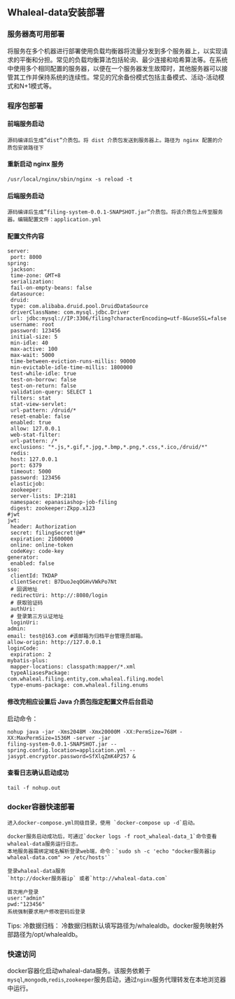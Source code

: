 
## Whaleal-data安装部署

### 	服务器高可用部署

将服务在多个机器进行部署使用负载均衡器将流量分发到多个服务器上，以实现请求的平衡和分担。常见的负载均衡算法包括轮询、最少连接和哈希算法等。在系统中使用多个相同配置的服务器，以便在一个服务器发生故障时，其他服务器可以接管其工作并保持系统的连续性。常见的冗余备份模式包括主备模式、活动-活动模式和N+1模式等。


### 	程序包部署
#### 前端服务启动 
    源码编译后生成”dist”介质包。将 dist 介质包发送到服务器上。路径为 nginx 配置的介质包安装路径下
#### 重新启动 nginx 服务
    /usr/local/nginx/sbin/nginx -s reload -t

#### 后端服务启动
    源码编译后生成”filing-system-0.0.1-SNAPSHOT.jar”介质包。将该介质包上传至服务器。编辑配置文件：application.yml
#### 配置文件内容
```
server:
 port: 8000
spring:
 jackson:
 time-zone: GMT+8
 serialization:
 fail-on-empty-beans: false
 datasource:
 druid:
 type: com.alibaba.druid.pool.DruidDataSource
 driverClassName: com.mysql.jdbc.Driver
 url: jdbc:mysql://IP:3306/filing?characterEncoding=utf-8&useSSL=false
 username: root
 password: 123456
 initial-size: 5
 min-idle: 40
 max-active: 100
 max-wait: 5000
 time-between-eviction-runs-millis: 90000
 min-evictable-idle-time-millis: 1800000
 test-while-idle: true
 test-on-borrow: false
 test-on-return: false
 validation-query: SELECT 1
 filters: stat
 stat-view-servlet:
 url-pattern: /druid/*
 reset-enable: false
 enabled: true
 allow: 127.0.0.1
 web-stat-filter:
 url-pattern: /*
 exclusions: "*.js,*.gif,*.jpg,*.bmp,*.png,*.css,*.ico,/druid/*"
 redis:
 host: 127.0.0.1
 port: 6379
 timeout: 5000
 password: 123456
 elasticjob:
 zookeeper:
 server-lists: IP:2181
 namespace: epanasiashop-job-filing
 digest: zookeeper:Zkpp.x123
#jwt
jwt:
 header: Authorization
 secret: filingSecret!@#*
 expiration: 21600000
 online: online-token
 codeKey: code-key
generator:
 enabled: false
sso:
 clientId: TKDAP
 clientSecret: B7DuoJeqOGHvVWkPo7Nt
 # 回调地址
 redirectUri: http://:8080/login
 # 获取验证码
 authUri:
 # 登录第三方认证地址
 loginUri:
admin:
email: test@163.com #该邮箱为归档平台管理员邮箱。
allow-origin: http://127.0.0.1
loginCode:
 expiration: 2
mybatis-plus:
 mapper-locations: classpath:mapper/*.xml
 typeAliasesPackage: com.whaleal.filing.entity,com.whaleal.filing.model
 type-enums-package: com.whaleal.filing.enums
```
#### 修改完相应设置后 Java 介质包指定配置文件后台启动
启动命令：
```
nohup java -jar -Xms2048M -Xmx20000M -XX:PermSize=768M -XX:MaxPermSize=1536M -server -jar 
filing-system-0.0.1-SNAPSHOT.jar --spring.config.location=application.yml --jasypt.encryptor.password=SfXlqZmK4P257 &
```

#### 查看日志确认启动成功
    tail -f nohup.out

### 	docker容器快速部署
```
进入docker-compose.yml同级目录，使用 `docker-compose up -d`启动。

docker服务启动成功后，可通过`docker logs -f root_whaleal-data_1`命令查看whaleal-data服务运行日志。
本地服务器需绑定域名解析登录web端，命令：`sudo sh -c 'echo "docker服务器ip  whaleal-data.com" >> /etc/hosts'`

登录whaleal-data服务
`http://docker服务器ip` 或者`http://whaleal-data.com`

首次用户登录
user:"admin"
pwd:"123456"
系统强制要求用户修改密码后登录
```


Tips:
冷数据归档：
冷数据归档默认填写路径为/whalealdb。docker服务映射外部路径为/opt/whalealdb。

### 	 快速访问

docker容器化启动whaleal-data服务。该服务依赖于`mysql`,`mongodb`,`redis`,`zookeeper`服务启动，通过`nginx`服务代理转发在本地浏览器中运行。
